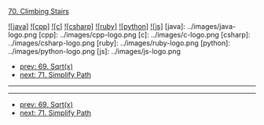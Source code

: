 [70. Climbing Stairs](https://leetcode.com/problems/climbing-stairs/)

[![java]](../java/070-climbing-stairs.md)
[![cpp]](../cpp/070-climbing-stairs.md)
[![c]](../c/070-climbing-stairs.md)
[![csharp]](../csharp/070-climbing-stairs.md)
[![ruby]](../ruby/070-climbing-stairs.md)
[![python]](../python/070-climbing-stairs.md)
[![js]](../js/070-climbing-stairs.md)
[java]: ../images/java-logo.png
[cpp]: ../images/cpp-logo.png
[c]: ../images/c-logo.png
[csharp]: ../images/csharp-logo.png
[ruby]: ../images/ruby-logo.png
[python]: ../images/python-logo.png
[js]: ../images/js-logo.png

- [prev: 69. Sqrt(x)](069-sqrtx.md)
- [next: 71. Simplify Path](071-simplify-path.md)

---


---

- [prev: 69. Sqrt(x)](069-sqrtx.md)
- [next: 71. Simplify Path](071-simplify-path.md)
